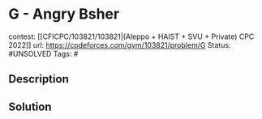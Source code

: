 # G - Angry Bsher

contest: [[CFICPC/103821/103821|(Aleppo + HAIST + SVU + Private) CPC 2022]]
url: https://codeforces.com/gym/103821/problem/G
Status: #UNSOLVED
Tags: #

## Description

## Solution

